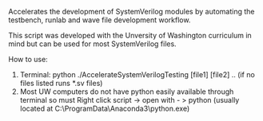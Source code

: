 Accelerates the development of SystemVerilog modules by automating the testbench, runlab and wave file development workflow.

This script was developed with the Unversity of Washington curriculum in mind but can be used for most SystemVerilog files.

How to use:
1. Terminal: python ./AccelerateSystemVerilogTesting [file1] [file2] .. (if no files listed runs *.sv files)
2. Most UW computers do not have python easily available through terminal so must Right click script -> open with - > python (usually located at C:\ProgramData\Anaconda3\python.exe)
